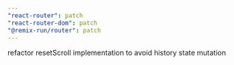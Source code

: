 ```yaml
---
"react-router": patch
"react-router-dom": patch
"@remix-run/router": patch
---
```


refactor resetScroll implementation to avoid history state mutation
